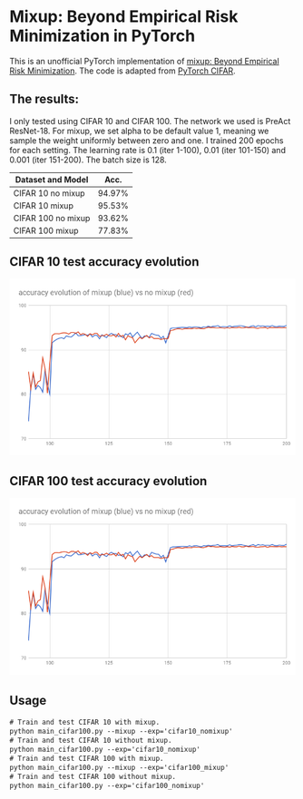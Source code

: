 # Mixup: Beyond Empirical Risk Minimization in PyTorch

This is an unofficial PyTorch implementation of [mixup: Beyond Empirical Risk Minimization](https://arxiv.org/abs/1710.09412). The code is adapted from [PyTorch CIFAR](https://github.com/kuangliu/pytorch-cifar). 

## The results:

I only tested using CIFAR 10 and CIFAR 100. The network we used is PreAct ResNet-18. For mixup, we set alpha to be default value 1, meaning we sample the weight uniformly between zero and one. I trained 200 epochs for each setting. The learning rate is 0.1 (iter 1-100), 0.01 (iter 101-150) and 0.001 (iter 151-200). The batch size is 128. 

| Dataset and Model             | Acc.        |
| ----------------- | ----------- |
| CIFAR 10 no mixup              | 94.97%      |
| CIFAR 10 mixup          | 95.53%      |
| CIFAR 100 no mixup         | 93.62%      |
| CIFAR 100 mixup         | 77.83%      |

## CIFAR 10 test accuracy evolution
![cifar10](fig/cifar10.png "cifar10 accuracy evolution.")
## CIFAR 100 test accuracy evolution
![cifar100](fig/cifar10.png "cifar100 accuracy evolution.")

## Usage
```
# Train and test CIFAR 10 with mixup.
python main_cifar100.py --mixup --exp='cifar10_nomixup'
# Train and test CIFAR 10 without mixup.
python main_cifar100.py --exp='cifar10_nomixup'
# Train and test CIFAR 100 with mixup.
python main_cifar100.py --mixup --exp='cifar100_mixup'
# Train and test CIFAR 100 without mixup.
python main_cifar100.py --exp='cifar100_nomixup'
```
